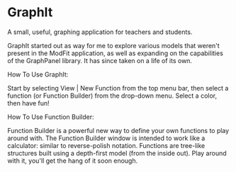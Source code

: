 GraphIt
=======

A small, useful, graphing application for teachers and students.

GraphIt started out as way for me to explore various models that weren't
present in the ModFit application, as well as expanding on the capabilities
of the GraphPanel library.  It has since taken on a life of its own.

How To Use GraphIt:

Start by selecting View | New Function from the top menu bar, then 
select a function (or Function Builder) from the drop-down menu.
Select a color, then have fun!

How To Use Function Builder:

Function Builder is a powerful new way to define your own functions
to play around with.  The Function Builder window is intended to work
like a calculator: similar to reverse-polish notation.  Functions are
tree-like structures built using a depth-first model (from the inside out).
Play around with it, you'll get the hang of it soon enough.
